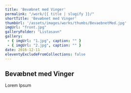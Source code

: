 ```yaml
---
title: 'Bevæbnet med Vinger'
permalink: "/work/{{ title | slugify }}/"
shortTitle: 'Bevæbnet med Vinger'
thumbUrl: '/assets/images/works/thumbs/BevaebnetMed.jpg'
imgUrl: "front.jpg"
galleryFolder: "Listasavn"
gallery:
 - { imgUrl: "1.jpg", caption: "" }
 - { imgUrl: "2.jpg", caption: "" }
date: 2016-12-11
eleventyExcludeFromCollections: false
---
```



<div class="Grid Grid--gutters Grid--full large-Grid--fit">
  <div class="Grid-cell">
    <div class='headerGroup'>
      <h2>Bevæbnet med Vinger</h2>
      <p>Lorem Ipsum</p>
    </div>
  </div>
</div>